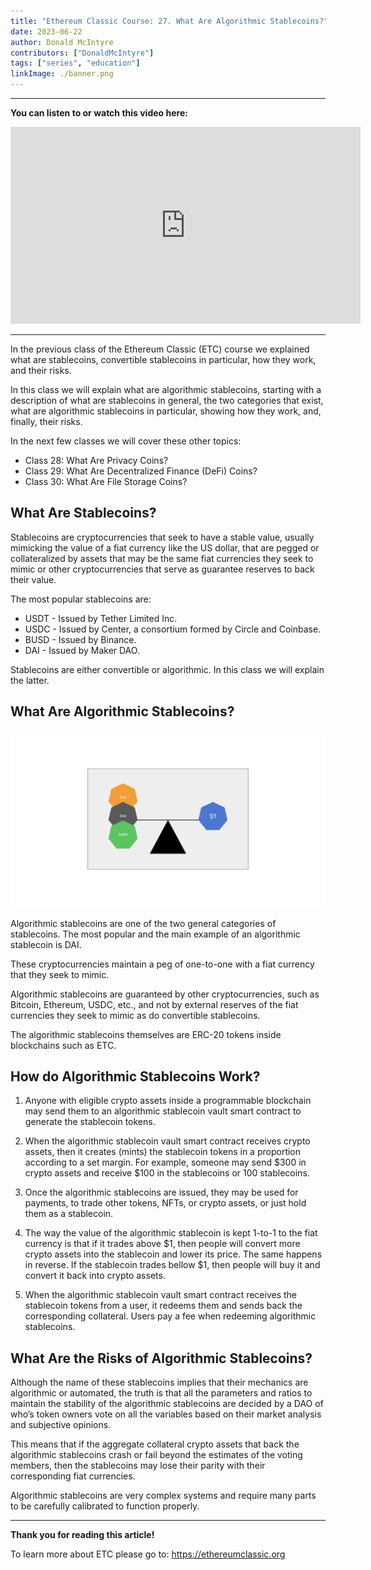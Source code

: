 ```yaml
---
title: "Ethereum Classic Course: 27. What Are Algorithmic Stablecoins?"
date: 2023-06-22
author: Donald McIntyre
contributors: ["DonaldMcIntyre"]
tags: ["series", "education"]
linkImage: ./banner.png
---
```


---
**You can listen to or watch this video here:**

<iframe width="560" height="315" src="https://www.youtube.com/embed/J1s7uyDgIZI" title="YouTube video player" frameborder="0" allow="accelerometer; autoplay; clipboard-write; encrypted-media; gyroscope; picture-in-picture; web-share" allowfullscreen></iframe>

---

In the previous class of the Ethereum Classic (ETC) course we explained what are stablecoins, convertible stablecoins in particular, how they work, and their risks. 

In this class we will explain what are algorithmic stablecoins, starting with a description of what are stablecoins in general, the two categories that exist, what are algorithmic stablecoins in particular, showing how they work, and, finally, their risks.

In the next few classes we will cover these other topics:

- Class 28: What Are Privacy Coins?
- Class 29: What Are Decentralized Finance (DeFi) Coins?
- Class 30: What Are File Storage Coins?

## What Are Stablecoins?

Stablecoins are cryptocurrencies that seek to have a stable value, usually mimicking the value of a fiat currency like the US dollar, that are pegged or collateralized by assets that may be the same fiat currencies they seek to mimic or other cryptocurrencies that serve as guarantee reserves to back their value.

The most popular stablecoins are:

- USDT - Issued by Tether Limited Inc.
- USDC - Issued by Center, a consortium formed by Circle and Coinbase.
- BUSD - Issued by Binance.
- DAI - Issued by Maker DAO.

Stablecoins are either convertible or algorithmic. In this class we will explain the latter.

## What Are Algorithmic Stablecoins?

![Algorithmic stablecoins are backed by other crypto assets.](./1.png)

Algorithmic stablecoins are one of the two general categories of stablecoins. The most popular and the main example of an algorithmic stablecoin is DAI.

These cryptocurrencies maintain a peg of one-to-one with a fiat currency that they seek to mimic.

Algorithmic stablecoins are guaranteed by other cryptocurrencies, such as Bitcoin, Ethereum, USDC, etc., and not by external reserves of the fiat currencies they seek to mimic as do convertible stablecoins.

The algorithmic stablecoins themselves are ERC-20 tokens inside blockchains such as ETC.

## How do Algorithmic Stablecoins Work?

1. Anyone with eligible crypto assets inside a programmable blockchain may send them to an algorithmic stablecoin vault smart contract to generate the stablecoin tokens.

2. When the algorithmic stablecoin vault smart contract receives crypto assets, then it creates (mints) the stablecoin tokens in a proportion according to a set margin. For example, someone may send $300 in crypto assets and receive $100 in the stablecoins or 100 stablecoins.

3. Once the algorithmic stablecoins are issued, they may be used for payments, to trade other tokens, NFTs, or crypto assets, or just hold them as a stablecoin.

4. The way the value of the algorithmic stablecoin is kept 1-to-1 to the fiat currency is that if it trades above $1, then people will convert more crypto assets into the stablecoin and lower its price. The same happens in reverse. If the stablecoin trades bellow $1, then people will buy it and convert it back into crypto assets.

5. When the algorithmic stablecoin vault smart contract receives the stablecoin tokens from a user, it redeems them and sends back the corresponding collateral. Users pay a fee when redeeming algorithmic stablecoins.

## What Are the Risks of Algorithmic Stablecoins?

Although the name of these stablecoins implies that their mechanics are algorithmic or automated, the truth is that all the parameters and ratios to maintain the stability of the algorithmic stablecoins are decided by a DAO of who’s token owners vote on all the variables based on their market analysis and subjective opinions.

This means that if the aggregate collateral crypto assets that back the algorithmic stablecoins crash or fail beyond the estimates of the voting members, then the stablecoins may lose their parity with their corresponding fiat currencies.

Algorithmic stablecoins are very complex systems and require many parts to be carefully calibrated to function properly.

---

**Thank you for reading this article!**

To learn more about ETC please go to: https://ethereumclassic.org

